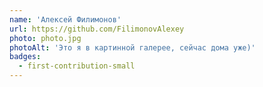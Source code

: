 ```yaml
---
name: 'Алексей Филимонов'
url: https://github.com/FilimonovAlexey
photo: photo.jpg
photoAlt: 'Это я в картинной галерее, сейчас дома уже)'
badges:
  - first-contribution-small
---
```


